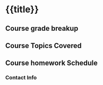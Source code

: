 # {{title}}

## Course grade breakup


## Course Topics Covered

## Course homework Schedule


### Contact Info



